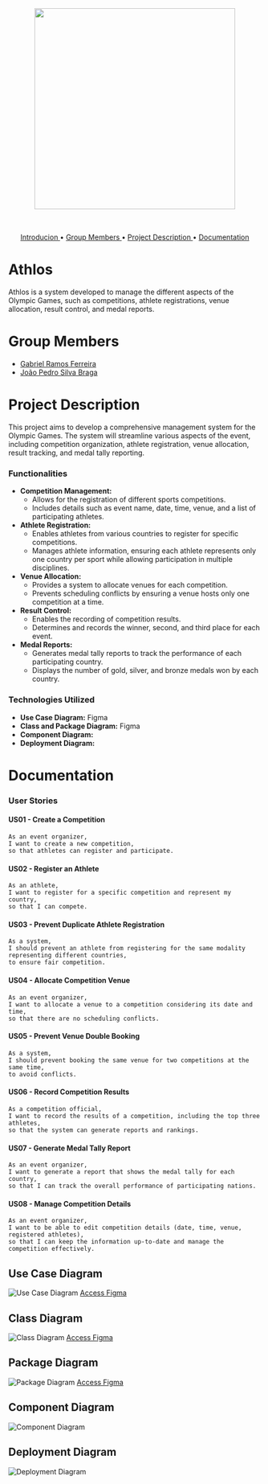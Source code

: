<br>
<h3 align="center">
<img width="400px" src="./docs/images/logo.png">
</h3>
<br>
<p align="center">
 <a href="#Ahtlos"> Introducion </a> •
 <a href="#Group-Members"> Group Members </a> • 
 <a href="#Project-Description"> Project Description </a> • 
 <a href="#Documentation"> Documentation </a>
</p>

# Athlos

Athlos is a system developed to manage the different aspects of the Olympic Games, such as competitions, athlete registrations, venue allocation, result control, and medal reports. 

# Group Members
* [Gabriel Ramos Ferreira](https://github.com/gramos22)
* [João Pedro Silva Braga](https://github.com/joaopedro-braga)

# Project Description

This project aims to develop a comprehensive management system for the Olympic Games. The system will streamline various aspects of the event, including competition organization, athlete registration, venue allocation, result tracking, and medal tally reporting. 

### Functionalities
* **Competition Management:** 
    * Allows for the registration of different sports competitions.
    * Includes details such as event name, date, time, venue, and a list of participating athletes.
* **Athlete Registration:** 
    * Enables athletes from various countries to register for specific competitions.
    * Manages athlete information, ensuring each athlete represents only one country per sport while allowing participation in multiple disciplines.
* **Venue Allocation:**
    * Provides a system to allocate venues for each competition.
    * Prevents scheduling conflicts by ensuring a venue hosts only one competition at a time.
* **Result Control:** 
    * Enables the recording of competition results.
    * Determines and records the winner, second, and third place for each event.
* **Medal Reports:** 
    * Generates medal tally reports to track the performance of each participating country.
    * Displays the number of gold, silver, and bronze medals won by each country.
  
### Technologies Utilized
* **Use Case Diagram:** Figma
* **Class and Package Diagram:** Figma
* **Component Diagram:** 
* **Deployment Diagram:** 


# Documentation
### User Stories
#### US01 - Create a Competition
```
As an event organizer,
I want to create a new competition,
so that athletes can register and participate.
```

#### US02 - Register an Athlete
```
As an athlete,
I want to register for a specific competition and represent my country,
so that I can compete.
```

#### US03 - Prevent Duplicate Athlete Registration
```
As a system,
I should prevent an athlete from registering for the same modality representing different countries,
to ensure fair competition.
```

#### US04 - Allocate Competition Venue
```
As an event organizer,
I want to allocate a venue to a competition considering its date and time,
so that there are no scheduling conflicts.
```

#### US05 - Prevent Venue Double Booking
```
As a system,
I should prevent booking the same venue for two competitions at the same time,
to avoid conflicts.
```

#### US06 - Record Competition Results
```
As a competition official,
I want to record the results of a competition, including the top three athletes,
so that the system can generate reports and rankings.
```

#### US07 - Generate Medal Tally Report
```
As an event organizer,
I want to generate a report that shows the medal tally for each country,
so that I can track the overall performance of participating nations.
```

#### US08 - Manage Competition Details
```
As an event organizer,
I want to be able to edit competition details (date, time, venue, registered athletes),
so that I can keep the information up-to-date and manage the competition effectively.
```


## Use Case Diagram

![Use Case Diagram](docs/images/UseCaseDiagram.png)
[Access Figma](https://www.figma.com/board/ZspA2mT79CjrHIdlJ2SnQ2/Use-Case-Diagram---Asthlos?t=VP0BPVo9Vw2czaf4-0)

## Class Diagram

![Class Diagram](docs/images/ClassDiagram.png)
[Access Figma](https://www.figma.com/board/whIVO401DCNuozs4Zx10HS/Class-and-Package-Diagram---Athlos?node-id=0-1&node-type=canvas&t=VP0BPVo9Vw2czaf4-0)

## Package Diagram

![Package Diagram](docs/images/PackageDiagram.png)
[Access Figma](https://www.figma.com/board/whIVO401DCNuozs4Zx10HS/Class-and-Package-Diagram---Athlos?node-id=0-1&node-type=canvas&t=VP0BPVo9Vw2czaf4-0)

## Component Diagram

![Component Diagram](docs/images/ComponentDiagram.png)

## Deployment Diagram

![Deployment Diagram](docs/images/DeploymentDiagram.png)


